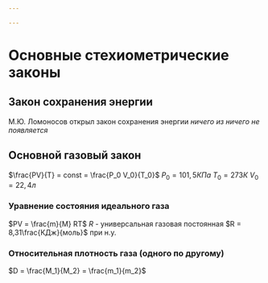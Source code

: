 ```yaml
---

---
```

# Основные стехиометрические законы

## Закон сохранения энергии
М.Ю. Ломоносов открыл закон сохранения энергии *ничего из ничего не появляется*

## Основной газовый закон
$\frac{PV}{T} = const = \frac{P_0 V_0}{T_0}$
$P_0 = 101,5КПа$
$T_0 = 273К$
$V_0 = 22,4л$

### Уравнение состояния идеального газа
$PV = \frac{m}{M} RT$
$R$ - универсальная газовая постоянная
$R = 8,31\frac{КДж}{моль}$ при н.у.

### Относительная плотность газа (одного по другому)
$D = \frac{M_1}{M_2} = \frac{m_1}{m_2}$
